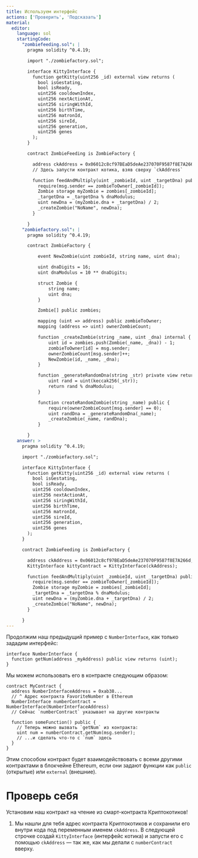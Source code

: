 ```yaml
---
title: Используем интерфейс
actions: ['Проверить', 'Подсказать']
material:
  editor:
    language: sol
    startingCode:
      "zombiefeeding.sol": |
        pragma solidity ^0.4.19;

        import "./zombiefactory.sol";

        interface KittyInterface {
          function getKitty(uint256 _id) external view returns (
            bool isGestating,
            bool isReady,
            uint256 cooldownIndex,
            uint256 nextActionAt,
            uint256 siringWithId,
            uint256 birthTime,
            uint256 matronId,
            uint256 sireId,
            uint256 generation,
            uint256 genes
          );
        }

        contract ZombieFeeding is ZombieFactory {

          address ckAddress = 0x06012c8cf97BEaD5deAe237070F9587f8E7A266d;
          // Здесь запусти контракт котика, взяв сверху `ckAddress` 

          function feedAndMultiply(uint _zombieId, uint _targetDna) public {
            require(msg.sender == zombieToOwner[_zombieId]);
            Zombie storage myZombie = zombies[_zombieId];
            _targetDna = _targetDna % dnaModulus;
            uint newDna = (myZombie.dna + _targetDna) / 2;
            _createZombie("NoName", newDna);
          }

        }
      "zombiefactory.sol": |
        pragma solidity ^0.4.19;

        contract ZombieFactory {

            event NewZombie(uint zombieId, string name, uint dna);

            uint dnaDigits = 16;
            uint dnaModulus = 10 ** dnaDigits;

            struct Zombie {
                string name;
                uint dna;
            }

            Zombie[] public zombies;

            mapping (uint => address) public zombieToOwner;
            mapping (address => uint) ownerZombieCount;

            function _createZombie(string _name, uint _dna) internal {
                uint id = zombies.push(Zombie(_name, _dna)) - 1;
                zombieToOwner[id] = msg.sender;
                ownerZombieCount[msg.sender]++;
                NewZombie(id, _name, _dna);
            }

            function _generateRandomDna(string _str) private view returns (uint) {
                uint rand = uint(keccak256(_str));
                return rand % dnaModulus;
            }

            function createRandomZombie(string _name) public {
                require(ownerZombieCount[msg.sender] == 0);
                uint randDna = _generateRandomDna(_name);
                _createZombie(_name, randDna);
            }

        }
    answer: >
      pragma solidity ^0.4.19;

      import "./zombiefactory.sol";

      interface KittyInterface {
        function getKitty(uint256 _id) external view returns (
          bool isGestating,
          bool isReady,
          uint256 cooldownIndex,
          uint256 nextActionAt,
          uint256 siringWithId,
          uint256 birthTime,
          uint256 matronId,
          uint256 sireId,
          uint256 generation,
          uint256 genes
        );
      }

      contract ZombieFeeding is ZombieFactory {

        address ckAddress = 0x06012c8cf97BEaD5deAe237070F9587f8E7A266d;
        KittyInterface kittyContract = KittyInterface(ckAddress);

        function feedAndMultiply(uint _zombieId, uint _targetDna) public {
          require(msg.sender == zombieToOwner[_zombieId]);
          Zombie storage myZombie = zombies[_zombieId];
          _targetDna = _targetDna % dnaModulus;
          uint newDna = (myZombie.dna + _targetDna) / 2;
          _createZombie("NoName", newDna);
        }

      }
---
```


Продолжим наш предыдущий пример с `NumberInterface`, как только зададим интерфейс:

```
interface NumberInterface {
  function getNum(address _myAddress) public view returns (uint);
}
```

Мы можем использовать его в контракте следующим образом:
```
contract MyContract {
  address NumberInterfaceAddress = 0xab38... 
  // ^ Адрес контракта FavoriteNumber в Ethereum
  NumberInterface numberContract = NumberInterface(NumberInterfaceAddress)
  // Сейчас `numberContract` указывает на другие контракты

  function someFunction() public {
    // Теперь можно вызвать `getNum` из контракта:
    uint num = numberContract.getNum(msg.sender);
    // ...и сделать что-то с `num` здесь
  }
}
```

Этим способом контракт будет взаимодействовать с всеми другими контрактами в блокчейне Ethereum, если они задают функции как `public` (открытые) или `external` (внешние). 

# Проверь себя

Установим наш контракт на чтение из смарт-контракта Криптокотиков!

1. Мы нашли для тебя адрес контракта Криптокотиков и сохранили его внутри кода под переменным именем `ckAddress`. В следующей строчке создай `KittyInterface` (интерфейс котика) и запусти его с помощью `ckAddress` — так же, как мы делали с `numberContract` вверху.

